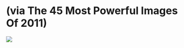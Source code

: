 <!--
id: 13795483050
link: http://tumblr.atmos.org/post/13795483050/via-the-45-most-powerful-images-of-2011
slug: via-the-45-most-powerful-images-of-2011
date: Mon Dec 05 2011 14:30:30 GMT-0800 (PST)
publish: 2011-12-05
tags: 
title: (via The 45 Most Powerful Images Of 2011)
-->


(via The 45 Most Powerful Images Of 2011)
=========================================

![](http://24.media.tumblr.com/tumblr_lvr56uEckX1qz4sngo1_1280.jpg)


